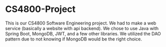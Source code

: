 # CS4800-Project
This is our CS4800 Software Engineering project.
We had to make a web service (basically a website with api backend).
We chose to use Java with Spring Boot, MongoDB, JWT, and a few other libraries.
We utilized the DAO pattern due to not knowing if MongoDB would be the right choice.
